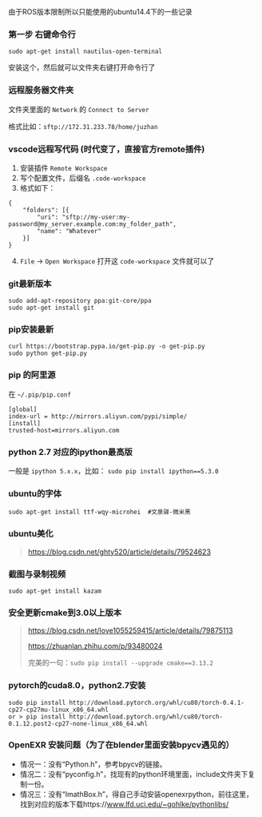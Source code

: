 由于ROS版本限制所以只能使用的ubuntu14.4下的一些记录

### 第一步 右键命令行
```
sudo apt-get install nautilus-open-terminal
```
安装这个，然后就可以文件夹右键打开命令行了

### 远程服务器文件夹
文件夹里面的 `Network` 的 `Connect to Server`

格式比如：`sftp://172.31.233.78/home/juzhan`

### vscode远程写代码 (时代变了，直接官方remote插件)
1. 安装插件 `Remote Workspace`
2. 写个配置文件，后缀名 `.code-workspace`
3. 格式如下：
```
{
    "folders": [{
        "uri": "sftp://my-user:my-password@my_server.example.com:my_folder_path",
        "name": "Whatever"
    }]
}
```
4. `File` -> `Open Workspace` 打开这 `code-workspace` 文件就可以了

### git最新版本
```
sudo add-apt-repository ppa:git-core/ppa
sudo apt-get install git
```

### pip安装最新
```
curl https://bootstrap.pypa.io/get-pip.py -o get-pip.py 
sudo python get-pip.py
```

### pip 的阿里源
在 `~/.pip/pip.conf`
```
[global]
index-url = http://mirrors.aliyun.com/pypi/simple/                          
[install]
trusted-host=mirrors.aliyun.com
```

### python 2.7 对应的ipython最高版
一般是 `ipython 5.x.x`，比如： `sudo pip install ipython==5.3.0`

### ubuntu的字体
`sudo apt-get install ttf-wqy-microhei  #文泉驿-微米黑`

### ubuntu美化
> https://blog.csdn.net/ghty520/article/details/79524623

### 截图与录制视频
`sudo apt-get install kazam`

### 安全更新cmake到3.0以上版本
> https://blog.csdn.net/love1055259415/article/details/79875113
> 
> https://zhuanlan.zhihu.com/p/93480024
> 
> 完美的一句：`sudo pip install --upgrade cmake==3.13.2`

### pytorch的cuda8.0，python2.7安装
```
sudo pip install http://download.pytorch.org/whl/cu80/torch-0.4.1-cp27-cp27mu-linux_x86_64.whl
or > pip install http://download.pytorch.org/whl/cu80/torch-0.1.12.post2-cp27-none-linux_x86_64.whl
```

### OpenEXR 安装问题（为了在blender里面安装bpycv遇见的）

+ 情况一：没有“Python.h”，参考bpycv的链接。
+ 情况二：没有“pyconfig.h”，找现有的python环境里面，include文件夹下复制一份。
+ 情况三：没有“ImathBox.h”，得自己手动安装openexrpython，前往这里，找到对应的版本下载https://www.lfd.uci.edu/~gohlke/pythonlibs/
